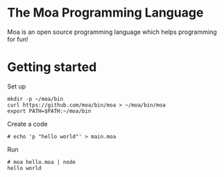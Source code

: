 # The Moa Programming Language
Moa is an open source programming language which helps programming for fun! 


# Getting started

Set up
```
mkdir -p ~/moa/bin
curl https://github.com/moa/bin/moa > ~/moa/bin/moa
export PATH=$PATH:~/moa/bin
```

Create a code
```
# echo 'p "hello world"' > main.moa
```

Run
```
# moa hello.moa | node
hello world
```
